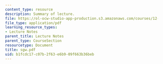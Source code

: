 ```yaml
---
content_type: resource
description: Summary of lecture.
file: https://ol-ocw-studio-app-production.s3.amazonaws.com/courses/12-802-wave-motions-in-the-ocean-and-atmosphere-spring-2004/b1fcdc17c07b2f63e6b909f663b36beb_sgw.pdf
file_type: application/pdf
learning_resource_types:
- Lecture Notes
parent_title: Lecture Notes
parent_type: CourseSection
resourcetype: Document
title: sgw.pdf
uid: b1fcdc17-c07b-2f63-e6b9-09f663b36beb
---
```

